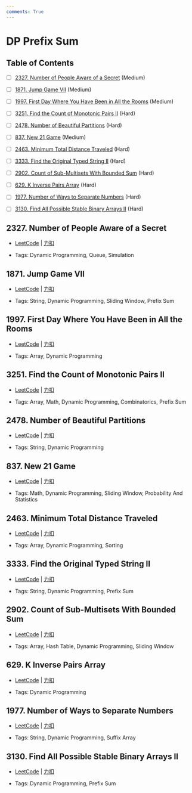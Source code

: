 ```yaml
---
comments: True
---
```


# DP Prefix Sum

## Table of Contents

- [ ] [2327. Number of People Aware of a Secret](#2327-number-of-people-aware-of-a-secret) (Medium)
- [ ] [1871. Jump Game VII](#1871-jump-game-vii) (Medium)
- [ ] [1997. First Day Where You Have Been in All the Rooms](#1997-first-day-where-you-have-been-in-all-the-rooms) (Medium)
- [ ] [3251. Find the Count of Monotonic Pairs II](#3251-find-the-count-of-monotonic-pairs-ii) (Hard)
- [ ] [2478. Number of Beautiful Partitions](#2478-number-of-beautiful-partitions) (Hard)
- [ ] [837. New 21 Game](#837-new-21-game) (Medium)
- [ ] [2463. Minimum Total Distance Traveled](#2463-minimum-total-distance-traveled) (Hard)
- [ ] [3333. Find the Original Typed String II](#3333-find-the-original-typed-string-ii) (Hard)
- [ ] [2902. Count of Sub-Multisets With Bounded Sum](#2902-count-of-sub-multisets-with-bounded-sum) (Hard)
- [ ] [629. K Inverse Pairs Array](#629-k-inverse-pairs-array) (Hard)
- [ ] [1977. Number of Ways to Separate Numbers](#1977-number-of-ways-to-separate-numbers) (Hard)
- [ ] [3130. Find All Possible Stable Binary Arrays II](#3130-find-all-possible-stable-binary-arrays-ii) (Hard)


## 2327. Number of People Aware of a Secret

-    [LeetCode](https://leetcode.com/problems/number-of-people-aware-of-a-secret/) | [力扣](https://leetcode.cn/problems/number-of-people-aware-of-a-secret/)

-   Tags: Dynamic Programming, Queue, Simulation



## 1871. Jump Game VII

-    [LeetCode](https://leetcode.com/problems/jump-game-vii/) | [力扣](https://leetcode.cn/problems/jump-game-vii/)

-   Tags: String, Dynamic Programming, Sliding Window, Prefix Sum



## 1997. First Day Where You Have Been in All the Rooms

-    [LeetCode](https://leetcode.com/problems/first-day-where-you-have-been-in-all-the-rooms/) | [力扣](https://leetcode.cn/problems/first-day-where-you-have-been-in-all-the-rooms/)

-   Tags: Array, Dynamic Programming



## 3251. Find the Count of Monotonic Pairs II

-    [LeetCode](https://leetcode.com/problems/find-the-count-of-monotonic-pairs-ii/) | [力扣](https://leetcode.cn/problems/find-the-count-of-monotonic-pairs-ii/)

-   Tags: Array, Math, Dynamic Programming, Combinatorics, Prefix Sum



## 2478. Number of Beautiful Partitions

-    [LeetCode](https://leetcode.com/problems/number-of-beautiful-partitions/) | [力扣](https://leetcode.cn/problems/number-of-beautiful-partitions/)

-   Tags: String, Dynamic Programming



## 837. New 21 Game

-    [LeetCode](https://leetcode.com/problems/new-21-game/) | [力扣](https://leetcode.cn/problems/new-21-game/)

-   Tags: Math, Dynamic Programming, Sliding Window, Probability And Statistics



## 2463. Minimum Total Distance Traveled

-    [LeetCode](https://leetcode.com/problems/minimum-total-distance-traveled/) | [力扣](https://leetcode.cn/problems/minimum-total-distance-traveled/)

-   Tags: Array, Dynamic Programming, Sorting



## 3333. Find the Original Typed String II

-    [LeetCode](https://leetcode.com/problems/find-the-original-typed-string-ii/) | [力扣](https://leetcode.cn/problems/find-the-original-typed-string-ii/)

-   Tags: String, Dynamic Programming, Prefix Sum



## 2902. Count of Sub-Multisets With Bounded Sum

-    [LeetCode](https://leetcode.com/problems/count-of-sub-multisets-with-bounded-sum/) | [力扣](https://leetcode.cn/problems/count-of-sub-multisets-with-bounded-sum/)

-   Tags: Array, Hash Table, Dynamic Programming, Sliding Window



## 629. K Inverse Pairs Array

-    [LeetCode](https://leetcode.com/problems/k-inverse-pairs-array/) | [力扣](https://leetcode.cn/problems/k-inverse-pairs-array/)

-   Tags: Dynamic Programming



## 1977. Number of Ways to Separate Numbers

-    [LeetCode](https://leetcode.com/problems/number-of-ways-to-separate-numbers/) | [力扣](https://leetcode.cn/problems/number-of-ways-to-separate-numbers/)

-   Tags: String, Dynamic Programming, Suffix Array



## 3130. Find All Possible Stable Binary Arrays II

-    [LeetCode](https://leetcode.com/problems/find-all-possible-stable-binary-arrays-ii/) | [力扣](https://leetcode.cn/problems/find-all-possible-stable-binary-arrays-ii/)

-   Tags: Dynamic Programming, Prefix Sum



